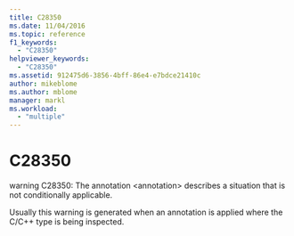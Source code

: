 ```yaml
---
title: C28350
ms.date: 11/04/2016
ms.topic: reference
f1_keywords:
  - "C28350"
helpviewer_keywords:
  - "C28350"
ms.assetid: 912475d6-3856-4bff-86e4-e7bdce21410c
author: mikeblome
ms.author: mblome
manager: markl
ms.workload:
  - "multiple"
---
```

# C28350
warning C28350: The annotation \<annotation> describes a situation that is not conditionally applicable.

 Usually this warning is generated when an annotation is applied where the C/C++ type is being inspected.